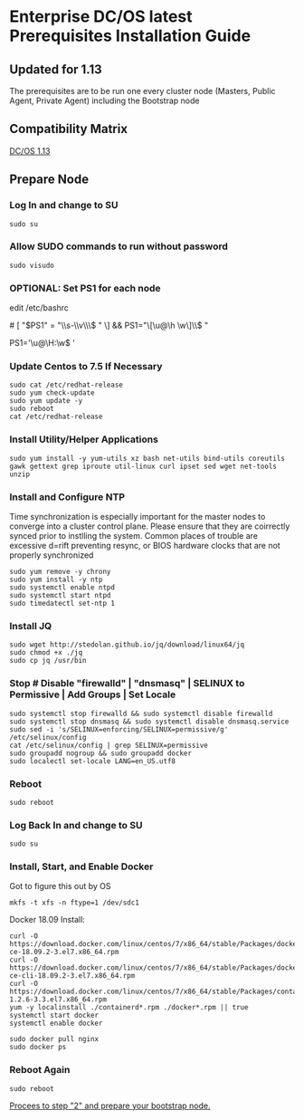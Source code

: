 # Enterprise DC/OS latest Prerequisites Installation Guide
## Updated for 1.13

The prerequisites are to be run one every cluster node (Masters, Public Agent, Private Agent) including the Bootstrap node

## Compatibility Matrix

[DC/OS 1.13](https://docs.mesosphere.com/version-policy/)

## Prepare Node

### Log In and change to SU
```
sudo su
```

### Allow SUDO commands to run without password
```
sudo visudo
```

### OPTIONAL: Set PS1 for each node
edit /etc/bashrc

\# \[ "$PS1" = "\\s-\\v\\\$ " \] && PS1="\[\u@\h \w\]\\$ "

PS1='\u@\H:\w\$ ' 

### Update Centos to 7.5 If Necessary
```
sudo cat /etc/redhat-release
sudo yum check-update
sudo yum update -y
sudo reboot
cat /etc/redhat-release
```

### Install Utility/Helper Applications
```
sudo yum install -y yum-utils xz bash net-utils bind-utils coreutils gawk gettext grep iproute util-linux curl ipset sed wget net-tools unzip
```

### Install and Configure NTP
Time synchronization is especially important for the master nodes to converge into a cluster control plane.  Please ensure that they are coirrectly synced prior to instlling the system.  Common places of trouble are excessive d=rift preventing resync, or BIOS hardware clocks that are not properly synchronized
```
sudo yum remove -y chrony
sudo yum install -y ntp
sudo systemctl enable ntpd
sudo systemctl start ntpd
sudo timedatectl set-ntp 1
```

### Install JQ
```
sudo wget http://stedolan.github.io/jq/download/linux64/jq
sudo chmod +x ./jq
sudo cp jq /usr/bin
```

### Stop # Disable "firewalld" | "dnsmasq" | SELINUX to Permissive | Add Groups | Set Locale
```
sudo systemctl stop firewalld && sudo systemctl disable firewalld
sudo systemctl stop dnsmasq && sudo systemctl disable dnsmasq.service
sudo sed -i 's/SELINUX=enforcing/SELINUX=permissive/g' /etc/selinux/config
cat /etc/selinux/config | grep SELINUX=permissive
sudo groupadd nogroup && sudo groupadd docker
sudo localectl set-locale LANG=en_US.utf8
```

### Reboot
```
sudo reboot
```

### Log Back In and change to SU
```
sudo su
```

### Install, Start, and Enable Docker
Got to figure this out by OS
```
mkfs -t xfs -n ftype=1 /dev/sdc1
```

Docker 18.09 Install:
```
curl -O  https://download.docker.com/linux/centos/7/x86_64/stable/Packages/docker-ce-18.09.2-3.el7.x86_64.rpm
curl -O https://download.docker.com/linux/centos/7/x86_64/stable/Packages/docker-ce-cli-18.09.2-3.el7.x86_64.rpm
curl -O https://download.docker.com/linux/centos/7/x86_64/stable/Packages/containerd.io-1.2.6-3.3.el7.x86_64.rpm
yum -y localinstall ./containerd*.rpm ./docker*.rpm || true
systemctl start docker
systemctl enable docker

sudo docker pull nginx
sudo docker ps
```

### Reboot Again
```
sudo reboot
```
[Procees to step "2" and prepare your bootstrap node.](https://github.com/jdyver/Enterprise-DC-OS-LATEST-Install-Cheatsheet/blob/master/2%20-%20Bootstrap%20Preparation.md)
